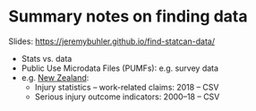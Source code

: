# Summary notes on finding data # 

Slides: https://jeremybuhler.github.io/find-statcan-data/

- Stats vs. data
- Public Use Microdata Files (PUMFs): e.g. survey data
 - e.g. [New Zealand](https://www.stats.govt.nz/large-datasets/csv-files-for-download/): 
   - Injury statistics – work-related claims: 2018 – CSV
   - Serious injury outcome indicators: 2000–18 – CSV
